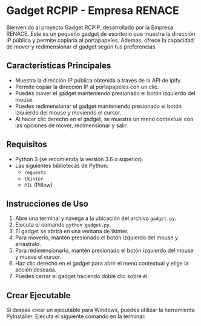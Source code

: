 # Gadget RCPIP - Empresa RENACE

Bienvenido al proyecto Gadget RCPIP, desarrollado por la Empresa RENACE. Este es un pequeño gadget de escritorio que muestra la dirección IP pública y permite copiarla al portapapeles. Además, ofrece la capacidad de mover y redimensionar el gadget según tus preferencias.

## Características Principales

- Muestra la dirección IP pública obtenida a través de la API de ipify.
- Permite copiar la dirección IP al portapapeles con un clic.
- Puedes mover el gadget manteniendo presionado el botón izquierdo del mouse.
- Puedes redimensionar el gadget manteniendo presionado el botón izquierdo del mouse y moviendo el cursor.
- Al hacer clic derecho en el gadget, se muestra un menú contextual con las opciones de mover, redimensionar y salir.

## Requisitos

- Python 3 (se recomienda la versión 3.6 o superior).
- Las siguientes bibliotecas de Python:
  - `requests`
  - `tkinter`
  - `PIL` (Pillow)

## Instrucciones de Uso

1. Abre una terminal y navega a la ubicación del archivo `gadget.py`.
2. Ejecuta el comando `python gadget.py`.
3. El gadget se abrirá en una ventana de tkinter.
4. Para moverlo, mantén presionado el botón izquierdo del mouse y arrástralo.
5. Para redimensionarlo, mantén presionado el botón izquierdo del mouse y mueve el cursor.
6. Haz clic derecho en el gadget para abrir el menú contextual y elige la acción deseada.
7. Puedes cerrar el gadget haciendo doble clic sobre él.

## Crear Ejecutable

Si deseas crear un ejecutable para Windows, puedes utilizar la herramienta PyInstaller. Ejecuta el siguiente comando en la terminal:

